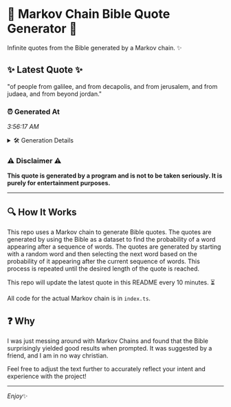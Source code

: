 # 📖 Markov Chain Bible Quote Generator 📖

Infinite quotes from the Bible generated by a Markov chain. ✨

## ✨ Latest Quote ✨
"of people from galilee, and from decapolis, and from jerusalem, and from judaea, and from beyond jordan."

### ⏰ Generated At
*3:56:17 AM*

<details>
    <summary>🛠️ Generation Details</summary>
    <p>
        <strong>🌱 Seed:</strong> of<br>
        <strong>🔄 Iterations:</strong> 16<br>
        <strong>📜 Context History:</strong><br>[ of ]: people<br>[ of, people ]: from<br>[ of, people, from ]: galilee,<br>[ of, people, from, galilee, ]: and<br>[ of, people, from, galilee,, and ]: from<br>[ of, people, from, galilee,, and, from ]: decapolis,<br>[ people, from, galilee,, and, from, decapolis, ]: and<br>[ from, galilee,, and, from, decapolis,, and ]: from<br>[ galilee,, and, from, decapolis,, and, from ]: jerusalem,<br>[ and, from, decapolis,, and, from, jerusalem, ]: and<br>[ from, decapolis,, and, from, jerusalem,, and ]: from<br>[ decapolis,, and, from, jerusalem,, and, from ]: judaea,<br>[ and, from, jerusalem,, and, from, judaea, ]: and<br>[ from, jerusalem,, and, from, judaea,, and ]: from<br>[ jerusalem,, and, from, judaea,, and, from ]: beyond<br>[ and, from, judaea,, and, from, beyond ]: jordan.<br>
    </p>
</details>

### ⚠️ Disclaimer ⚠️
**This quote is generated by a program and is not to be taken seriously. It is purely for entertainment purposes.**

---

## 🔍 How It Works

This repo uses a Markov chain to generate Bible quotes. The quotes are generated by using the Bible as a dataset to find the probability of a word appearing after a sequence of words. The quotes are generated by starting with a random word and then selecting the next word based on the probability of it appearing after the current sequence of words. This process is repeated until the desired length of the quote is reached.

This repo will update the latest quote in this README every 10 minutes. ⏳

All code for the actual Markov chain is in `index.ts`.

## ❓ Why

I was just messing around with Markov Chains and found that the Bible surprisingly yielded good results when prompted. 
It was suggested by a friend, and I am in no way christian.

Feel free to adjust the text further to accurately reflect your intent and experience with the project!

---

*Enjoy*✨
